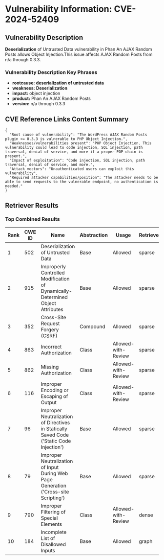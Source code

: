 # Vulnerability Information: CVE-2024-52409

## Vulnerability Description
**Deserialization** of Untrusted Data vulnerability in Phan An AJAX Random Posts allows Object Injection.This issue affects AJAX Random Posts from n/a through 0.3.3.

### Vulnerability Description Key Phrases
- **rootcause:** **deserialization of untrusted data**
- **weakness:** **Deserialization**
- **impact:** object injection
- **product:** Phan An AJAX Random Posts
- **version:** n/a through 0.3.3

## CVE Reference Links Content Summary
```
{
  "Root cause of vulnerability": "The WordPress AJAX Random Posts plugin <= 0.3.3 is vulnerable to PHP Object Injection.",
  "Weaknesses/vulnerabilities present": "PHP Object Injection. This vulnerability could lead to code injection, SQL injection, path traversal, denial of service, and more if a proper POP chain is present.",
  "Impact of exploitation": "Code injection, SQL injection, path traversal, denial of service, and more.",
  "Attack vectors": "Unauthenticated users can exploit this vulnerability",
  "Required attacker capabilities/position": "The attacker needs to be able to send requests to the vulnerable endpoint, no authentication is needed."
}
```

## Retriever Results

### Top Combined Results

| Rank | CWE ID | Name | Abstraction | Usage  | Retrievers | Individual Scores |
|------|--------|------|-------------|-------|------------|-------------------|
| 1 | 502 | Deserialization of Untrusted Data | Base | Allowed | sparse | 0.251 |
| 2 | 915 | Improperly Controlled Modification of Dynamically-Determined Object Attributes | Base | Allowed | sparse | 0.172 |
| 3 | 352 | Cross-Site Request Forgery (CSRF) | Compound | Allowed | sparse | 0.169 |
| 4 | 863 | Incorrect Authorization | Class | Allowed-with-Review | sparse | 0.157 |
| 5 | 862 | Missing Authorization | Class | Allowed-with-Review | sparse | 0.142 |
| 6 | 116 | Improper Encoding or Escaping of Output | Class | Allowed-with-Review | sparse | 0.141 |
| 7 | 96 | Improper Neutralization of Directives in Statically Saved Code ('Static Code Injection') | Base | Allowed | sparse | 0.139 |
| 8 | 79 | Improper Neutralization of Input During Web Page Generation ('Cross-site Scripting') | Base | Allowed | sparse | 0.138 |
| 9 | 790 | Improper Filtering of Special Elements | Class | Allowed-with-Review | dense | 0.505 |
| 10 | 184 | Incomplete List of Disallowed Inputs | Base | Allowed | graph | 0.002 |

